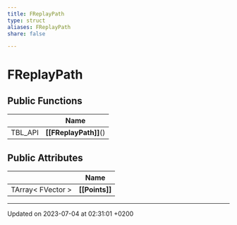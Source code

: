 ```yaml
---
title: FReplayPath
type: struct
aliases: FReplayPath
share: false

---
```


# FReplayPath





## Public Functions

|                | Name           |
| -------------- | -------------- |
| TBL_API | **[[FReplayPath]]**() |

## Public Attributes

|                | Name           |
| -------------- | -------------- |
| TArray< FVector > | **[[Points]]**  |

-------------------------------

Updated on 2023-07-04 at 02:31:01 +0200